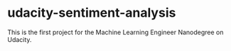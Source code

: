 # udacity-sentiment-analysis
This is the first project for the Machine Learning Engineer Nanodegree on Udacity.
